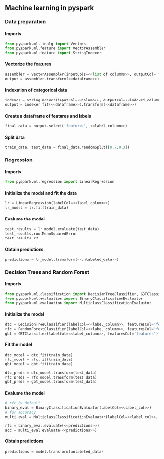 ## Machine learning in pyspark

### Data preparation

#### Imports
````py
from pyspark.ml.linalg import Vectors
from pyspark.ml.feature import VectorAssembler
from pyspark.ml.feature import StringIndexer
````
#### Vectorize the features
````py
assembler = VectorAssembler(inputCols=<<list of columns>>, outputCol='features')
output = assembler.transform(<<dataframe>>)
````
#### Indexation of  categorical data
````py
indexer = StringIndexer(inputCol=<<column>>, outputCol=<<indexed_column>>)
output = indexer.fit(<<dataframe>>).transform(<<dataframe>>)
````
#### Create a dataframe of features and labels
````py
final_data = output.select('features', <<label_column>>)
````
#### Split data
````py
train_data, test_data = final_data.randomSplit([0.7,0.3])
````

### Regression

#### Imports
````py
from pyspark.ml.regression import LinearRegression
````
#### Initialize the model and fit the data
````py
lr = LinearRegression(labelCol=<<label_column>>)
lr_model = lr.fit(train_data)
````
#### Evaluate the model
````py
test_results = lr_model.evaluate(test_data)
test_results.rootMeanSquaredError
test_results.r2
````
#### Obtain predictions
````py
predictions = lr_model.transform(<<unlabeled_data>>)
````

### Decision Trees and Random Forest

#### Imports
````py
from pyspark.ml.classification import DecisionTreeClassifier, GBTClassifier, RandomForestClassifier
from pyspark.ml.evaluation import BinaryClassificationEvaluator
from pyspark.ml.evaluation import MulticlassClassificationEvaluator
````
#### Initialize the model
````py
dtc = DecisionTreeClassifier(labelCol=<<label_column>>, featuresCol='features')
rfc = RandomForestClassifier(labelCol=<<label_column>>, featuresCol='features')
gbt = GBTClassifier(labelCol=<<label_column>>, featuresCol='features')
````
#### Fit the model
````py
dtc_model = dtc.fit(train_data)
rfc_model = rfc.fit(train_data)
gbt_model = gbt.fit(train_data)

dtc_preds = dtc_model.transform(test_data)
rfc_preds = rfc_model.transform(test_data)
gbt_preds = gbt_model.transform(test_data)
````
#### Evaluate the model
````py
# rfc by default
binary_eval = BinaryClassificationEvaluator(labelCol=<<label_col>>)
# for accuracy
multi_eval = MulticlassClassificationEvaluator(labelCol=<<label_col>>, metricName='accuracy')

rfc = binary_eval.evaluate(<<predictions>>)
acc = multi_eval.evaluate(<<predictions>>)
````
#### Obtain predictions
````py
predictions = model.transform(unlabeled_data)



